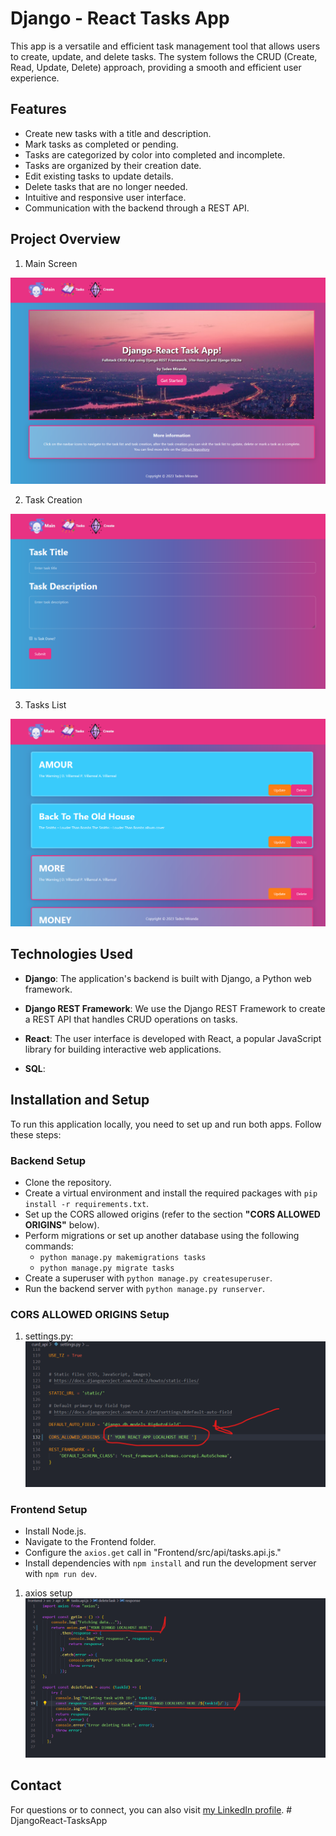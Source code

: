 # Django - React Tasks App

This app is a versatile and efficient task management tool that allows users to create, update, and delete tasks. The system follows the CRUD (Create, Read, Update, Delete) approach, providing a smooth and efficient user experience.

## Features

- Create new tasks with a title and description.
- Mark tasks as completed or pending.
- Tasks are categorized by color into completed and incomplete.
- Tasks are organized by their creation date.
- Edit existing tasks to update details.
- Delete tasks that are no longer needed.
- Intuitive and responsive user interface.
- Communication with the backend through a REST API.

## Project Overview

1. Main Screen

![App Screenshot](ss/ss01.png)

2. Task Creation

![App Screenshot2](ss/ss02.png)

3. Tasks List

![App Screenshot3](ss/ss04.png)

## Technologies Used

- **Django**: The application's backend is built with Django, a Python web framework.

- **Django REST Framework**: We use the Django REST Framework to create a REST API that handles CRUD operations on tasks.

- **React**: The user interface is developed with React, a popular JavaScript library for building interactive web applications.

- **SQL**: 

## Installation and Setup

To run this application locally, you need to set up and run both apps. Follow these steps:

### Backend Setup

- Clone the repository.
- Create a virtual environment and install the required packages with `pip install -r requirements.txt`.
- Set up the CORS allowed origins (refer to the section **"CORS ALLOWED ORIGINS"** below).
- Perform migrations or set up another database using the following commands:
  - `python manage.py makemigrations tasks`
  - `python manage.py migrate tasks`
- Create a superuser with `python manage.py createsuperuser`.
- Run the backend server with `python manage.py runserver`.

### CORS ALLOWED ORIGINS Setup

1. settings.py:
![App Screenshot2](ss/ss07.png)

### Frontend Setup

- Install Node.js.
- Navigate to the Frontend folder.
- Configure the `axios.get` call in "Frontend/src/api/tasks.api.js."
- Install dependencies with `npm install` and run the development server with `npm run dev`.

1. axios setup
![App Screenshot2](ss/ss08.png)

## Contact

For questions or to connect, you can also visit [my LinkedIn profile](https://www.linkedin.com/in/miranda10am/).
#   D j a n g o R e a c t - T a s k s A p p 
 
 